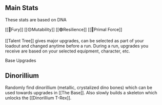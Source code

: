 ## Main Stats
These stats are based on DNA

[[🔴Fury]]
[[🟡Mutability]]
[[🟢Resilience]]
[[🔵Primal Force]]

[[Talent Tree]] gives major upgrades, can be selected as part of your loadout and changed anytime before a run.
During a run, upgrades you receive are based on your selected equipment, character, etc.

Base Upgrades

## Dinorillium
Randomly find dinorillium (metallic, crystalized dino bones) which can be used towards upgrades in [[The Base]].
Also slowly builds a skeleton which unlocks the [[Dinorillium T-Rex]].